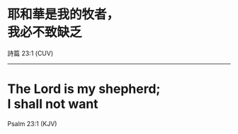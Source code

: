 # <span class="zh">耶和華是我的牧者， <br/> 我必不致缺乏</span>

<div class="caption">
詩篇 23:1 (CUV)
</div>

---

# The Lord is my shepherd; <br/> I shall not want

<div class="caption">
Psalm 23:1 (KJV)
</div>
